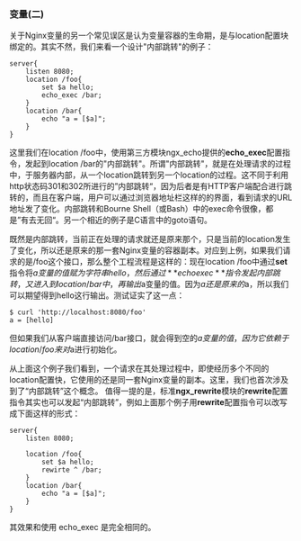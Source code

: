 ### 变量(二)

关于Nginx变量的另一个常见误区是认为变量容器的生命期，是与location配置块绑定的。其实不然，我们来看一个设计"内部跳转"的例子：

```nginx
server{
    listen 8080;
    location /foo{
        set $a hello;
        echo_exec /bar;
    }
    location /bar{
        echo "a = [$a]";
    }
}
```

这里我们在location /foo中，使用第三方模块ngx_echo提供的**echo_exec**配置指令，发起到location /bar的"内部跳转"。所谓"内部跳转"，就是在处理请求的过程中，于服务器内部，从一个location跳转到另一个location的过程。这不同于利用http状态码301和302所进行的”内部跳转“，因为后者是有HTTP客户端配合进行跳转的，而且在客户端，用户可以通过浏览器地址栏这样的的界面，看到请求的URL地址发了变化。内部跳转和Bourne Shell（或Bash）中的exec命令很像，都是”有去无回“。另一个相近的例子是C语言中的goto语句。

既然是内部跳转，当前正在处理的请求就还是原来那个，只是当前的location发生了变化，所以还是原来的那一套Nginx变量的容器副本。对应到上例，如果我们请求的是/foo这个接口，那么整个工程流程是这样的：现在location /foo中通过**set**指令将$a变量的值赋为字符串hello，然后通过**echo exec**指令发起内部跳转，又进入到location /bar中，再输出$a变量的值。因为$a还是原来的$a，所以我们可以期望得到hello这行输出。测试证实了这一点：

```shell
$ curl 'http://localhost:8080/foo'
a = [hello]
```

但如果我们从客户端直接访问/bar接口，就会得到空的$a变量的值，因为它依赖于 location /foo 来对$a进行初始化。

从上面这个例子我们看到，一个请求在其处理过程中，即使经历多个不同的location配置快，它使用的还是同一套Nginx变量的副本。这里，我们也首次涉及到了“内部跳转”这个概念。 值得一提的是，标准**ngx_rewrite**模块的**rewrite**配置指令其实也可以发起“内部跳转”，例如上面那个例子用**rewrite**配置指令可以改写成下面这样的形式：

```nginx
server{
    listen 8080;
    
    location /foo{
        set $a hello;
        rewirte ^ /bar;
    }
    location /bar{
        echo "a = [$a]";
    }
}
```

其效果和使用 echo_exec 是完全相同的。



